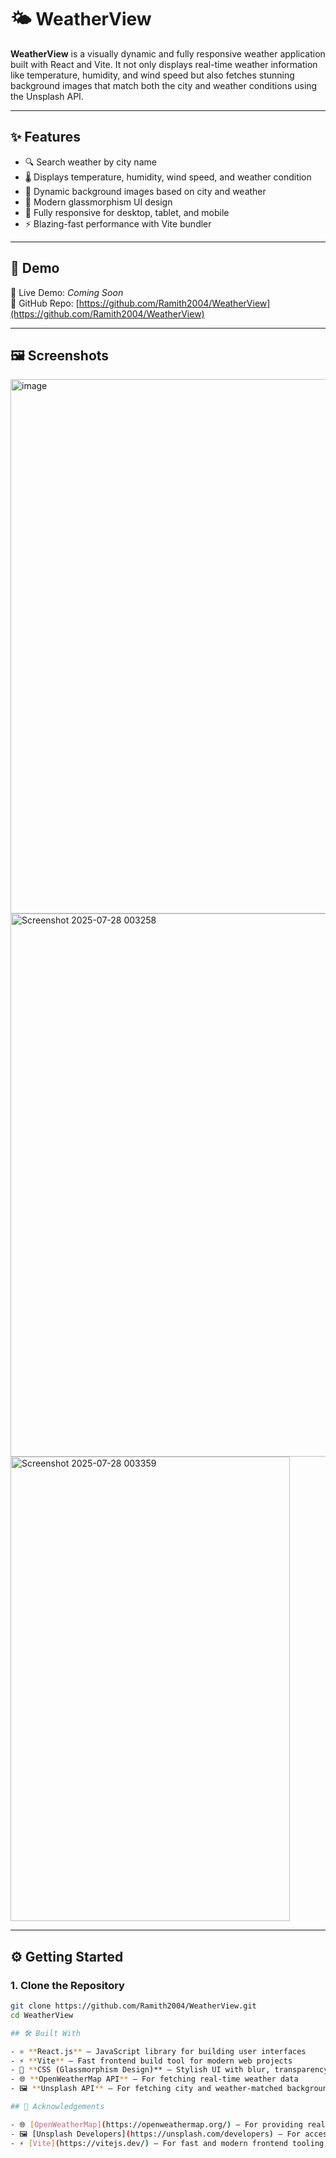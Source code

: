# 🌤️ WeatherView

**WeatherView** is a visually dynamic and fully responsive weather application built with React and Vite. It not only displays real-time weather information like temperature, humidity, and wind speed but also fetches stunning background images that match both the city and weather conditions using the Unsplash API.

---

## ✨ Features

- 🔍 Search weather by city name
- 🌡️ Displays temperature, humidity, wind speed, and weather condition
- 🌆 Dynamic background images based on city and weather
- 💠 Modern glassmorphism UI design
- 📱 Fully responsive for desktop, tablet, and mobile
- ⚡ Blazing-fast performance with Vite bundler

---

## 🚀 Demo

🔗 Live Demo: _Coming Soon_  
🔗 GitHub Repo: [https://github.com/Ramith2004/WeatherView](https://github.com/Ramith2004/WeatherView)

---

## 🖼️ Screenshots

<img width="1919" height="855" alt="image" src="https://github.com/user-attachments/assets/f6e08c99-a285-4d86-bddb-97cebd24574f" />
<img width="1914" height="869" alt="Screenshot 2025-07-28 003258" src="https://github.com/user-attachments/assets/e99ad745-f840-4492-8524-6e134319af84" />
<img width="447" height="743" alt="Screenshot 2025-07-28 003359" src="https://github.com/user-attachments/assets/6aae64e3-362c-4fee-8b1f-fac0c0b32f06" />

---

## ⚙️ Getting Started

### 1. Clone the Repository
```bash
git clone https://github.com/Ramith2004/WeatherView.git
cd WeatherView

## 🛠️ Built With

- ⚛️ **React.js** – JavaScript library for building user interfaces  
- ⚡ **Vite** – Fast frontend build tool for modern web projects  
- 🎨 **CSS (Glassmorphism Design)** – Stylish UI with blur, transparency, and shadows  
- 🌐 **OpenWeatherMap API** – For fetching real-time weather data  
- 🖼️ **Unsplash API** – For fetching city and weather-matched background images  

## 🙌 Acknowledgements

- 🌐 [OpenWeatherMap](https://openweathermap.org/) – For providing real-time weather data  
- 🖼️ [Unsplash Developers](https://unsplash.com/developers) – For access to beautiful background images  
- ⚡ [Vite](https://vitejs.dev/) – For fast and modern frontend tooling  



